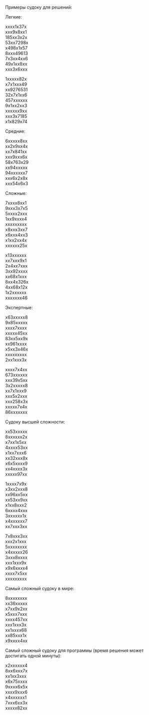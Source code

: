 Примеры судоку для решений:

Легкие:

xxxx1x37x<br>
xxx9x8xx1<br>
185xx3x2x<br>
53xx7298x<br>
x498x1x57<br>
8xxx49613<br>
7x3xx4xx6<br>
49x1xx8xx<br>
xxx3x6xxx<br>

1xxxxx82x<br>
x7x1xxx49<br>
xx9276531<br>
32x7x1xx6<br>
457xxxxxx<br>
9x1xx2xx3<br>
xxxxxx9xx<br>
xxx3x7185<br>
x1x829x74<br>

Средние:

6xxxxx8xx<br>
xx2x9xx4x<br>
xx7x841xx<br>
xxx9xxx6x<br>
58x763x29<br>
xx94xxxxx<br>
94xxxxxx7<br>
xxx6x2x8x<br>
xxx54x6x3<br>

Сложные:

7xxxx8xx1<br>
9xxx3x7x5<br>
5xxxx2xxx<br>
1xx9xxxx4<br>
xxxxxxxxx<br>
x8xxx3xx7<br>
x6xxx4xx3<br>
x1xx2xx4x<br>
xxxxxx25x<br>

x13xxxxxx<br>
xx7xxx9x1<br>
2x4xx7xxx<br>
3xx92xxxx<br>
xx68x1xxx<br>
8xx4x326x<br>
4xx68x12x<br>
1x2xxxxxx<br>
xxxxxxx46<br>

Экспертные:

x63xxxxx8<br>
9x85xxxxx<br>
xxxx7xxxx<br>
xxxxx45xx<br>
83xx5xx9x<br>
xx961xxxx<br>
x5xx3x46x<br>
xxxxxxxxx<br>
2xx1xxx3x<br>

xxxx7x4xx<br>
673xxxxxx<br>
xxx39x5xx<br>
3x2xxxxx8<br>
xx7x1xxx9<br>
xxx5x2xxx<br>
xxx258x3x<br>
xxxxx7x4x<br>
86xxxxxxx<br>

Судоку высшей сложности:

xx53xxxxx<br>
8xxxxxx2x<br>
x7xx1x5xx<br>
4xxxx53xx<br>
x1xx7xxx6<br>
xx32xxx8x<br>
x6x5xxxx9<br>
xx4xxxx3x<br>
xxxxx97xx<br>

1xxxx7x9x<br>
x3xx2xxx8<br>
xx96xx5xx<br>
xx53xx9xx<br>
x1xx8xxx2<br>
6xxxx4xxx<br>
3xxxxxx1x<br>
x4xxxxxx7<br>
xx7xxx3xx<br>

7x8xxx3xx<br>
xxx2x1xxx<br>
5xxxxxxxx<br>
x4xxxxx26<br>
3xxx8xxxx<br>
xxx1xxx9x<br>
x9x6xxxx4<br>
xxxx7x5xx<br>
xxxxxxxxx<br>

Самый сложный судоку в мире:

8xxxxxxxx<br>
xx36xxxxx<br>
x7xx9x2xx<br>
x5xxx7xxx<br>
xxxx457xx<br>
xxx1xxx3x<br>
xx1xxxx68<br>
xx85xxx1x<br>
x9xxxx4xx<br>

Самый сложный судоку для программы (время решения может достигать одной минуты):

x2xxxxxx4<br>
8xx6xxx7x<br>
xx1xx3xxx<br>
x6x75xxxx<br>
9xxxx6x5x<br>
xxxx9xxx6<br>
x4xxxxxx1<br>
7xxx6xx3x<br>
xxxxx82xx<br>
